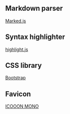 ## Markdown parser

[Marked.js](https://marked.js.org/)

## Syntax highlighter

[highlight.js](https://highlightjs.org/)

## CSS library

[Bootstrap](https://getbootstrap.com/)

## Favicon

[ICOOON MONO](https://icooon-mono.com/)
